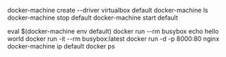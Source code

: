 docker-machine create --driver virtualbox default
docker-machine ls
docker-machine stop default
docker-machine start default

eval $(docker-machine env default)
docker run --rm busybox echo hello world
docker run -it --rm busybox:latest
docker run -d -p 8000:80 nginx
docker-machine ip default
docker ps
